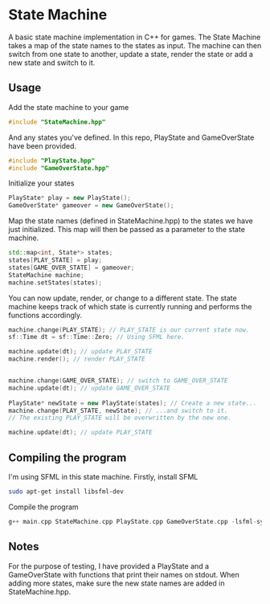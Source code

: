 # State Machine

A basic state machine implementation in C++ for games.
The State Machine takes a map of the state names to the states as input. The machine can then switch from one state to another, update a state, render the state or add a new state and switch to it.

## Usage
Add the state machine to your game
```cpp
#include "StateMachine.hpp"
```

And any states you've defined. In this repo, PlayState and GameOverState have been provided.
```cpp
#include "PlayState.hpp"
#include "GameOverState.hpp"
```

Initialize your states
```cpp
PlayState* play = new PlayState();
GameOverState* gameover = new GameOverState();
```

Map the state names (defined in StateMachine.hpp) to the states we have just initialized. This map will then be passed as a parameter to the state machine.
```cpp
std::map<int, State*> states;
states[PLAY_STATE] = play;
states[GAME_OVER_STATE] = gameover;
StateMachine machine;
machine.setStates(states);
```

You can now update, render, or change to a different state. The state machine keeps track of which state is currently running and performs the functions accordingly.
```cpp
machine.change(PLAY_STATE); // PLAY_STATE is our current state now.
sf::Time dt = sf::Time::Zero; // Using SFML here.

machine.update(dt); // update PLAY_STATE
machine.render(); // render PLAY_STATE


machine.change(GAME_OVER_STATE); // switch to GAME_OVER_STATE
machine.update(dt); // update GAME_OVER_STATE
    
PlayState* newState = new PlayState(states); // Create a new state...
machine.change(PLAY_STATE, newState); // ...and switch to it.
// The existing PLAY_STATE will be overwritten by the new one.

machine.update(dt); // update PLAY_STATE
```

## Compiling the program
I'm using SFML in this state machine. Firstly, install SFML
```bash
sudo apt-get install libsfml-dev
```

Compile the program
```cpp
g++ main.cpp StateMachine.cpp PlayState.cpp GameOverState.cpp -lsfml-system
```
 
## Notes
For the purpose of testing, I have provided a PlayState and a GameOverState with functions that print their names on stdout. When adding more states, make sure the new state names are added in StateMachine.hpp.